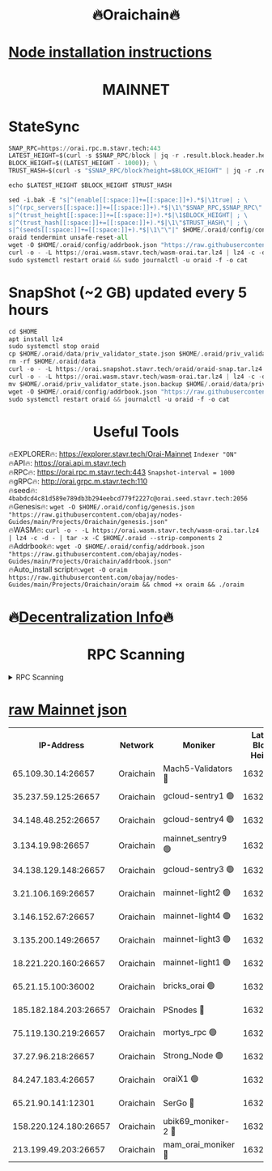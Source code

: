 <h1 align="center"> 🔥Oraichain🔥</h1>

[Node installation instructions](https://github.com/obajay/nodes-Guides/tree/main/Projects/Oraichain)
=
<h1 align="center"> MAINNET</h1>

# StateSync
```python
SNAP_RPC=https://orai.rpc.m.stavr.tech:443
LATEST_HEIGHT=$(curl -s $SNAP_RPC/block | jq -r .result.block.header.height); \
BLOCK_HEIGHT=$((LATEST_HEIGHT - 1000)); \
TRUST_HASH=$(curl -s "$SNAP_RPC/block?height=$BLOCK_HEIGHT" | jq -r .result.block_id.hash)

echo $LATEST_HEIGHT $BLOCK_HEIGHT $TRUST_HASH

sed -i.bak -E "s|^(enable[[:space:]]+=[[:space:]]+).*$|\1true| ; \
s|^(rpc_servers[[:space:]]+=[[:space:]]+).*$|\1\"$SNAP_RPC,$SNAP_RPC\"| ; \
s|^(trust_height[[:space:]]+=[[:space:]]+).*$|\1$BLOCK_HEIGHT| ; \
s|^(trust_hash[[:space:]]+=[[:space:]]+).*$|\1\"$TRUST_HASH\"| ; \
s|^(seeds[[:space:]]+=[[:space:]]+).*$|\1\"\"|" $HOME/.oraid/config/config.toml
oraid tendermint unsafe-reset-all
wget -O $HOME/.oraid/config/addrbook.json "https://raw.githubusercontent.com/obajay/nodes-Guides/main/Projects/Oraichain/addrbook.json"
curl -o - -L https://orai.wasm.stavr.tech/wasm-orai.tar.lz4 | lz4 -c -d - | tar -x -C $HOME/.oraid --strip-components 2
sudo systemctl restart oraid && sudo journalctl -u oraid -f -o cat
```
# SnapShot (~2 GB) updated every 5 hours
```python
cd $HOME
apt install lz4
sudo systemctl stop oraid
cp $HOME/.oraid/data/priv_validator_state.json $HOME/.oraid/priv_validator_state.json.backup
rm -rf $HOME/.oraid/data
curl -o - -L https://orai.snapshot.stavr.tech/oraid/oraid-snap.tar.lz4 | lz4 -c -d - | tar -x -C $HOME/.oraid --strip-components 2
curl -o - -L https://orai.wasm.stavr.tech/wasm-orai.tar.lz4 | lz4 -c -d - | tar -x -C $HOME/.oraid --strip-components 2
mv $HOME/.oraid/priv_validator_state.json.backup $HOME/.oraid/data/priv_validator_state.json
wget -O $HOME/.oraid/config/addrbook.json "https://raw.githubusercontent.com/obajay/nodes-Guides/main/Projects/Oraichain/addrbook.json"
sudo systemctl restart oraid && journalctl -u oraid -f -o cat
```

 <h1 align="center"> Useful Tools</h1>

🔥EXPLORER🔥:     https://explorer.stavr.tech/Orai-Mainnet        `Indexer "ON"` \
🔥API🔥:          https://orai.api.m.stavr.tech \
🔥RPC🔥:          https://orai.rpc.m.stavr.tech:443              `Snapshot-interval = 1000` \
🔥gRPC🔥:         http://orai.grpc.m.stavr.tech:110 \
🔥seed🔥:      `4babdcd4c81d589e789db3b294eebcd779f2227c@orai.seed.stavr.tech:2056` \
🔥Genesis🔥:   `wget -O $HOME/.oraid/config/genesis.json "https://raw.githubusercontent.com/obajay/nodes-Guides/main/Projects/Oraichain/genesis.json"` \
🔥WASM🔥:      `curl -o - -L https://orai.wasm.stavr.tech/wasm-orai.tar.lz4 | lz4 -c -d - | tar -x -C $HOME/.oraid --strip-components 2` \
🔥Addrbook🔥:  `wget -O $HOME/.oraid/config/addrbook.json "https://raw.githubusercontent.com/obajay/nodes-Guides/main/Projects/Oraichain/addrbook.json"` \
🔥Auto_install script🔥:`wget -O oraim https://raw.githubusercontent.com/obajay/nodes-Guides/main/Projects/Oraichain/oraim && chmod +x oraim && ./oraim`

🔥[Decentralization Info](https://github.com/obajay/StateSync-snapshots/tree/main/Projects/Oraichain/Decentralization)🔥
=
<h1 align="center"> RPC Scanning</h1>

<details>
<summary>RPC Scanning</summary>

<h2 align="center"> We scan nodes in real time every 4 hours. And we provide the final result of RPC endpoints.
We cannot influence the operation of these nodes in any way. </h2>


```python
If Voting Power is higher than 0 --> then the Node is a validator of the network and may be subject to attack and be a potential threat to the chain.
```
```python
We marked such validators with a red symbol
```

</details>

[raw Mainnet json](https://rpc-check.oraim.stavr.tech/oraim/rpc-oraim-result.json)
=


<table><tr><th>IP-Address</th><th>Network</th><th>Moniker</th><th>Latest Block Height</th><th>Earliest Block Height</th><th>Catching Up</th><th>Tx Index</th><th>Voting Power</th><th>Scan Time</th></tr><tr><td>65.109.30.14:26657</td><td>Oraichain</td><td>Mach5-Validators 🔴</td><td>16326429</td><td>0</td><td>False</td><td>off</td><td>212</td><td>2024-03-16T11:49:33.678781118UTC</td></tr><tr><td>35.237.59.125:26657</td><td>Oraichain</td><td>gcloud-sentry1 🟢</td><td>16326380</td><td>1</td><td>False</td><td>on</td><td>0</td><td>2024-03-16T11:48:28.765952161UTC</td></tr><tr><td>34.148.48.252:26657</td><td>Oraichain</td><td>gcloud-sentry4 🟢</td><td>16326386</td><td>1</td><td>False</td><td>on</td><td>0</td><td>2024-03-16T11:48:40.078992063UTC</td></tr><tr><td>3.134.19.98:26657</td><td>Oraichain</td><td>mainnet_sentry9 🟢</td><td>16326405</td><td>1</td><td>False</td><td>on</td><td>0</td><td>2024-03-16T11:49:02.446473018UTC</td></tr><tr><td>34.138.129.148:26657</td><td>Oraichain</td><td>gcloud-sentry3 🟢</td><td>16326417</td><td>1</td><td>False</td><td>on</td><td>0</td><td>2024-03-16T11:49:19.421894926UTC</td></tr><tr><td>3.21.106.169:26657</td><td>Oraichain</td><td>mainnet-light2 🟢</td><td>16326399</td><td>15275144</td><td>False</td><td>on</td><td>0</td><td>2024-03-16T11:48:55.280211548UTC</td></tr><tr><td>3.146.152.67:26657</td><td>Oraichain</td><td>mainnet-light4 🟢</td><td>16326408</td><td>15275144</td><td>False</td><td>on</td><td>0</td><td>2024-03-16T11:49:05.198122578UTC</td></tr><tr><td>3.135.200.149:26657</td><td>Oraichain</td><td>mainnet-light3 🟢</td><td>16326412</td><td>15275144</td><td>False</td><td>on</td><td>0</td><td>2024-03-16T11:49:09.921180210UTC</td></tr><tr><td>18.221.220.160:26657</td><td>Oraichain</td><td>mainnet-light1 🟢</td><td>16326416</td><td>15643601</td><td>False</td><td>on</td><td>0</td><td>2024-03-16T11:49:14.649520266UTC</td></tr><tr><td>65.21.15.100:36002</td><td>Oraichain</td><td>bricks_orai 🟢</td><td>16326433</td><td>15848470</td><td>False</td><td>on</td><td>0</td><td>2024-03-16T11:49:38.067081724UTC</td></tr><tr><td>185.182.184.203:26657</td><td>Oraichain</td><td>PSnodes 🔴</td><td>16326384</td><td>15946937</td><td>False</td><td>off</td><td>27</td><td>2024-03-16T11:48:37.394534843UTC</td></tr><tr><td>75.119.130.219:26657</td><td>Oraichain</td><td>mortys_rpc 🟢</td><td>16326424</td><td>15960001</td><td>False</td><td>on</td><td>0</td><td>2024-03-16T11:49:29.057145259UTC</td></tr><tr><td>37.27.96.218:26657</td><td>Oraichain</td><td>Strong_Node 🟢</td><td>16326435</td><td>16086201</td><td>False</td><td>on</td><td>0</td><td>2024-03-16T11:49:40.490037941UTC</td></tr><tr><td>84.247.183.4:26657</td><td>Oraichain</td><td>oraiX1 🟢</td><td>16326437</td><td>16177601</td><td>False</td><td>on</td><td>0</td><td>2024-03-16T11:49:42.914693746UTC</td></tr><tr><td>65.21.90.141:12301</td><td>Oraichain</td><td>SerGo 🔴</td><td>16326418</td><td>16226418</td><td>False</td><td>off</td><td>1</td><td>2024-03-16T11:49:21.839220098UTC</td></tr><tr><td>158.220.124.180:26657</td><td>Oraichain</td><td>ubik69_moniker-2 🔴</td><td>16326388</td><td>16229001</td><td>False</td><td>on</td><td>1834</td><td>2024-03-16T11:48:42.408705521UTC</td></tr><tr><td>213.199.49.203:26657</td><td>Oraichain</td><td>mam_orai_moniker 🔴</td><td>16326399</td><td>16268001</td><td>False</td><td>on</td><td>5</td><td>2024-03-16T11:48:55.591937808UTC</td></tr></table>
